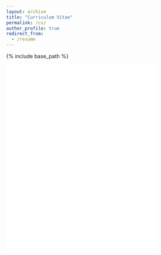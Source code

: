 ```yaml
---
layout: archive
title: "Curriculum Vitae"
permalink: /cv/
author_profile: true
redirect_from:
  - /resume
---
```


{% include base_path %}

<iframe src="/files/SUSOBHANAN_ABHIMANYU_CV.pdf" width="80%" height="500" frameborder="no" border="0" marginwidth="0" marginheight="0"></iframe>

